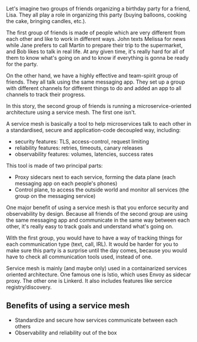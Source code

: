 Let's imagine two groups of friends organizing a birthday party for a friend, Lisa. They all play a role in organizing this party (buying balloons, cooking the cake, bringing candles, etc.).

The first group of friends is made of people which are very different from each other and like to work in different ways. John texts Melissa for news while Jane prefers to call Martin to prepare their trip to the supermarket, and Bob likes to talk in real life. At any given time, it's really hard for all of them to know what's going on and to know if everything is gonna be ready for the party.

On the other hand, we have a highly effective and team-spirit group of friends. They all talk using the same messaging app. They set up a group with different channels for different things to do and added an app to all channels to track their progress.

In this story, the second group of friends is running a microservice-oriented architecture using a service mesh. The first one isn't.

A service mesh is basically a tool to help microservices talk to each other in a standardised, secure and application-code decoupled way, including:

- security features: TLS, access-control, request limiting
- reliability features: retries, timeouts, canary releases
- observability features: volumes, latencies, success rates

This tool is made of two principal parts:

- Proxy sidecars next to each service, forming the data plane (each messaging app on each people's phones)
- Control plane, to access the outside world and monitor all services (the group on the messaging service)

One major benefit of using a service mesh is that you enforce security and observability by design. Because all friends of the second group are using the same messaging app and communicate in the same way between each other, it's really easy to track goals and understand what's going on.

With the first group, you would have to have a way of tracking things for each communication type (text, call, IRL). It would be harder for you to make sure this party is a surprise until the day comes, because you would have to check all communication tools used, instead of one.

Service mesh is mainly (and maybe only) used in a containarized services oriented architecture. One famous one is Istio, which uses Envoy as sidecar proxy. The other one is Linkerd. It also includes features like sercice registry/discovery.

## Benefits of using a service mesh

- Standardize and secure how services communicate between each others
- Observability and reliability out of the box
